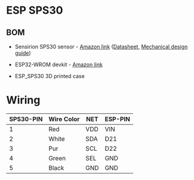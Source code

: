 # ESP SPS30

## BOM
* Sensirion SPS30 sensor - [Amazon link](https://www.amazon.com/gp/product/B07M6RBLGL/ref=ppx_yo_dt_b_asin_title_o04_s00?ie=UTF8&psc=1) ([Datasheet](https://cdn.sparkfun.com/assets/4/e/e/f/8/Sensirion_PM_Sensors_Datasheet_SPS30.pdf),
[Mechanical design guide](https://cdn.sparkfun.com/assets/4/6/0/6/1/SPS30_Mechanical_Design_and_Assembly_Guidelines_v1.0_D1.pdf))

* ESP32-WROM devkit - [Amazon link](https://www.amazon.com/gp/product/B09XDMVS9N/ref=ppx_yo_dt_b_asin_title_o06_s00?ie=UTF8&psc=1)
* ESP_SPS30 3D printed case

# Wiring
|SPS30-PIN|Wire Color|NET|ESP-PIN|
|---------|----------|---|-------|
|1|Red    |VDD|VIN|
|2|White  |SDA|D21|
|3|Pur    |SCL|D22|
|4|Green  |SEL|GND|
|5|Black  |GND|GND|
